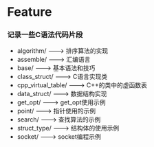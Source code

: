 Feature
=======

### 记录一些C语法代码片段 ###

* algorithm/            ---> 排序算法的实现
* assemble/             ---> 汇编语言
* base/                 ---> 基本语法和技巧
* class_struct/         ---> C语言实现类
* cpp_virtual_table/    ---> C++的类中的虚函数表
* data_struct/          ---> 数据结构实现
* get_opt/              ---> get_opt使用示例
* point/                ---> 指针使用的示例
* search/               ---> 查找算法的示例
* struct_type/          ---> 结构体的使用示例
* socket/               ---> socket编程示例
